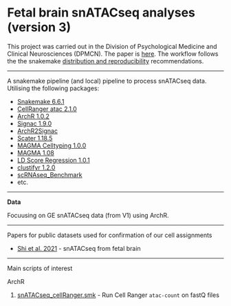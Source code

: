 # Fetal brain snATACseq analyses (version 3)

This project was carried out in the Division of Psychological Medicine and Clinical Neurosciences (DPMCN). The paper is [here](https://www.biologicalpsychiatryjournal.com/article/S0006-3223(22)01404-4/fulltext). The workflow follows the the snakemake [distribution and reproducibility](https://snakemake.readthedocs.io/en/stable/snakefiles/deployment.html) recommendations. 

***

A snakemake pipeline (and local) pipeline to process snATACseq data. Utilising the following packages:

+ [Snakemake 6.6.1](https://snakemake.readthedocs.io/en/stable/)
+ [CellRanger atac 2.1.0](https://support.10xgenomics.com/single-cell-atac/software/pipelines/latest/algorithms/overview)
+ [ArchR 1.0.2](https://www.archrproject.com) 
+ [Signac 1.9.0](https://stuartlab.org/signac/)
+ [ArchR2Signac](https://bioconductor.org/packages/release/bioc/html/scDblFinder.html)
+ [Scater 1.18.5](https://bioconductor.org/packages/release/bioc/html/scater.html)
+ [MAGMA Celltyping 1.0.0](https://github.com/neurogenomics/MAGMA_Celltyping)
+ [MAGMA 1.08](https://ctg.cncr.nl/software/magma)
+ [LD Score Regression 1.0.1](https://github.com/bulik/ldsc)
+ [clustifyr 1.2.0](https://bioconductor.org/packages/release/bioc/html/clustifyr.html)
+ [scRNAseq_Benchmark](https://github.com/tabdelaal/scRNAseq_Benchmark)
+ etc.

***

**Data**

Focuusing on GE snATACseq data (from V1) using ArchR. 

***

Papers for public datasets used for confirmation of our cell assignments 

+ [Shi et al. 2021](https://www.science.org/doi/10.1126/science.abj6641) - snATACseq from fetal brain
 
***

Main scripts of interest

ArchR

1. [snATACseq_cellRanger.smk](workflow/rules/snATACseq_cellRanger.smk) - Run Cell Ranger `atac-count` on fastQ files 

